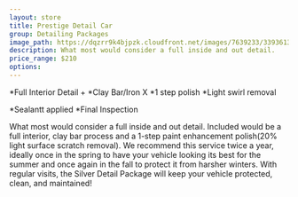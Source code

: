 ```yaml
---
layout: store
title: Prestige Detail Car
group: Detailing Packages
image_path: https://dqzrr9k4bjpzk.cloudfront.net/images/7639233/339361382.jpg
description: What most would consider a full inside and out detail.
price_range: $210
options: 
---
```


*Full Interior Detail + *Clay Bar/Iron X *1 step polish *Light swirl removal

*Sealantt applied *Final Inspection

What most would consider a full inside and out detail. Included would be a full interior, clay bar process and a 1-step paint enhancement polish(20% light surface scratch removal). We recommend this service twice a year, ideally once in the spring to have your vehicle looking its best for the summer and once again in the fall to protect it from harsher winters. With regular visits, the Silver Detail Package will keep your vehicle protected, clean, and maintained!